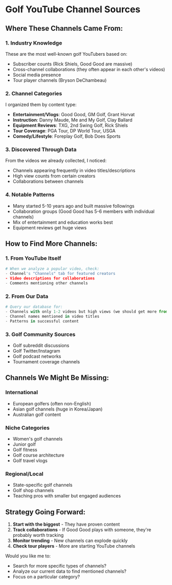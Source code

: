# Golf YouTube Channel Sources

## Where These Channels Came From:

### 1. **Industry Knowledge**
These are the most well-known golf YouTubers based on:
- Subscriber counts (Rick Shiels, Good Good are massive)
- Cross-channel collaborations (they often appear in each other's videos)
- Social media presence
- Tour player channels (Bryson DeChambeau)

### 2. **Channel Categories**
I organized them by content type:
- **Entertainment/Vlogs**: Good Good, GM Golf, Grant Horvat
- **Instruction**: Danny Maude, Me and My Golf, Clay Ballard
- **Equipment Reviews**: TXG, 2nd Swing Golf, Rick Shiels
- **Tour Coverage**: PGA Tour, DP World Tour, USGA
- **Comedy/Lifestyle**: Foreplay Golf, Bob Does Sports

### 3. **Discovered Through Data**
From the videos we already collected, I noticed:
- Channels appearing frequently in video titles/descriptions
- High view counts from certain creators
- Collaborations between channels

### 4. **Notable Patterns**
- Many started 5-10 years ago and built massive followings
- Collaboration groups (Good Good has 5-6 members with individual channels)
- Mix of entertainment and education works best
- Equipment reviews get huge views

## How to Find More Channels:

### 1. **From YouTube Itself**
```python
# When we analyze a popular video, check:
- Channel's "Channels" tab for featured creators
- Video descriptions for collaborations
- Comments mentioning other channels
```

### 2. **From Our Data**
```python
# Query our database for:
- Channels with only 1-2 videos but high views (we should get more from them)
- Channel names mentioned in video titles
- Patterns in successful content
```

### 3. **Golf Community Sources**
- Golf subreddit discussions
- Golf Twitter/Instagram
- Golf podcast networks
- Tournament coverage channels

## Channels We Might Be Missing:

### International
- European golfers (often non-English)
- Asian golf channels (huge in Korea/Japan)
- Australian golf content

### Niche Categories
- Women's golf channels
- Junior golf
- Golf fitness
- Golf course architecture
- Golf travel vlogs

### Regional/Local
- State-specific golf channels
- Golf shop channels
- Teaching pros with smaller but engaged audiences

## Strategy Going Forward:

1. **Start with the biggest** - They have proven content
2. **Track collaborations** - If Good Good plays with someone, they're probably worth tracking
3. **Monitor trending** - New channels can explode quickly
4. **Check tour players** - More are starting YouTube channels

Would you like me to:
- Search for more specific types of channels?
- Analyze our current data to find mentioned channels?
- Focus on a particular category?